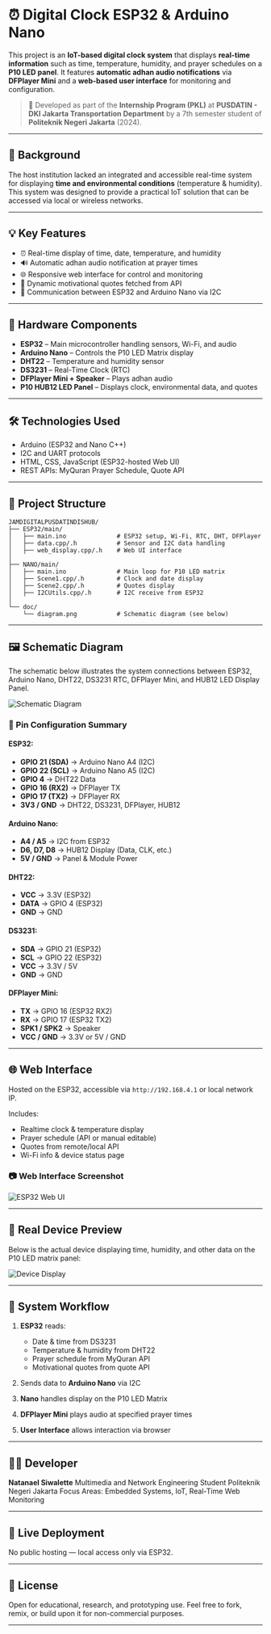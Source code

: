 # ⏰ Digital Clock ESP32 & Arduino Nano

This project is an **IoT-based digital clock system** that displays **real-time information** such as time, temperature, humidity, and prayer schedules on a **P10 LED panel**. It features **automatic adhan audio notifications** via **DFPlayer Mini** and a **web-based user interface** for monitoring and configuration.

> 📍 Developed as part of the **Internship Program (PKL)** at **PUSDATIN - DKI Jakarta Transportation Department** by a 7th semester student of **Politeknik Negeri Jakarta** (2024).

---

## 📌 Background

The host institution lacked an integrated and accessible real-time system for displaying **time and environmental conditions** (temperature & humidity). This system was designed to provide a practical IoT solution that can be accessed via local or wireless networks.

---

## 💡 Key Features

* ⏰ Real-time display of time, date, temperature, and humidity
* 🔊 Automatic adhan audio notification at prayer times
* 🌐 Responsive web interface for control and monitoring
* 📖 Dynamic motivational quotes fetched from API
* 🔄 Communication between ESP32 and Arduino Nano via I2C

---

## 🧰 Hardware Components

* **ESP32** – Main microcontroller handling sensors, Wi-Fi, and audio
* **Arduino Nano** – Controls the P10 LED Matrix display
* **DHT22** – Temperature and humidity sensor
* **DS3231** – Real-Time Clock (RTC)
* **DFPlayer Mini + Speaker** – Plays adhan audio
* **P10 HUB12 LED Panel** – Displays clock, environmental data, and quotes

---

## 🛠️ Technologies Used

* Arduino (ESP32 and Nano C++)
* I2C and UART protocols
* HTML, CSS, JavaScript (ESP32-hosted Web UI)
* REST APIs: MyQuran Prayer Schedule, Quote API

---

## 📂 Project Structure

```plaintext
JAMDIGITALPUSDATINDISHUB/
├── ESP32/main/
│   ├── main.ino              # ESP32 setup, Wi-Fi, RTC, DHT, DFPlayer
│   ├── data.cpp/.h           # Sensor and I2C data handling
│   ├── web_display.cpp/.h    # Web UI interface
│
├── NANO/main/
│   ├── main.ino              # Main loop for P10 LED matrix
│   ├── Scene1.cpp/.h         # Clock and date display
│   ├── Scene2.cpp/.h         # Quotes display
│   ├── I2CUtils.cpp/.h       # I2C receive from ESP32
│
└── doc/
    └── diagram.png           # Schematic diagram (see below)
```

---

## 🖼️ Schematic Diagram

The schematic below illustrates the system connections between ESP32, Arduino Nano, DHT22, DS3231 RTC, DFPlayer Mini, and HUB12 LED Display Panel.

![Schematic Diagram](doc/diagram.png)

### 🔌 Pin Configuration Summary

#### ESP32:

* **GPIO 21 (SDA)** → Arduino Nano A4 (I2C)
* **GPIO 22 (SCL)** → Arduino Nano A5 (I2C)
* **GPIO 4** → DHT22 Data
* **GPIO 16 (RX2)** → DFPlayer TX
* **GPIO 17 (TX2)** → DFPlayer RX
* **3V3 / GND** → DHT22, DS3231, DFPlayer, HUB12

#### Arduino Nano:

* **A4 / A5** → I2C from ESP32
* **D6, D7, D8** → HUB12 Display (Data, CLK, etc.)
* **5V / GND** → Panel & Module Power

#### DHT22:

* **VCC** → 3.3V (ESP32)
* **DATA** → GPIO 4 (ESP32)
* **GND** → GND

#### DS3231:

* **SDA** → GPIO 21 (ESP32)
* **SCL** → GPIO 22 (ESP32)
* **VCC** → 3.3V / 5V
* **GND** → GND

#### DFPlayer Mini:

* **TX** → GPIO 16 (ESP32 RX2)
* **RX** → GPIO 17 (ESP32 TX2)
* **SPK1 / SPK2** → Speaker
* **VCC / GND** → 3.3V or 5V / GND

---

## 🌐 Web Interface

Hosted on the ESP32, accessible via `http://192.168.4.1` or local network IP.

Includes:

* Realtime clock & temperature display
* Prayer schedule (API or manual editable)
* Quotes from remote/local API
* Wi-Fi info & device status page

### 📷 Web Interface Screenshot

![ESP32 Web UI](doc/web_ui.jpeg)

---

## 🚀 Real Device Preview

Below is the actual device displaying time, humidity, and other data on the P10 LED matrix panel:

![Device Display](doc/device_display.jpeg)

---

## 🔁 System Workflow

1. **ESP32** reads:

   * Date & time from DS3231
   * Temperature & humidity from DHT22
   * Prayer schedule from MyQuran API
   * Motivational quotes from quote API
2. Sends data to **Arduino Nano** via I2C
3. **Nano** handles display on the P10 LED Matrix
4. **DFPlayer Mini** plays audio at specified prayer times
5. **User Interface** allows interaction via browser

---

## 👨‍💻 Developer

**Natanael Siwalette**
Multimedia and Network Engineering Student
Politeknik Negeri Jakarta
Focus Areas: Embedded Systems, IoT, Real-Time Web Monitoring

---

## 🚀 Live Deployment

No public hosting — local access only via ESP32.

---

## 📄 License

Open for educational, research, and prototyping use.
Feel free to fork, remix, or build upon it for non-commercial purposes.

---
